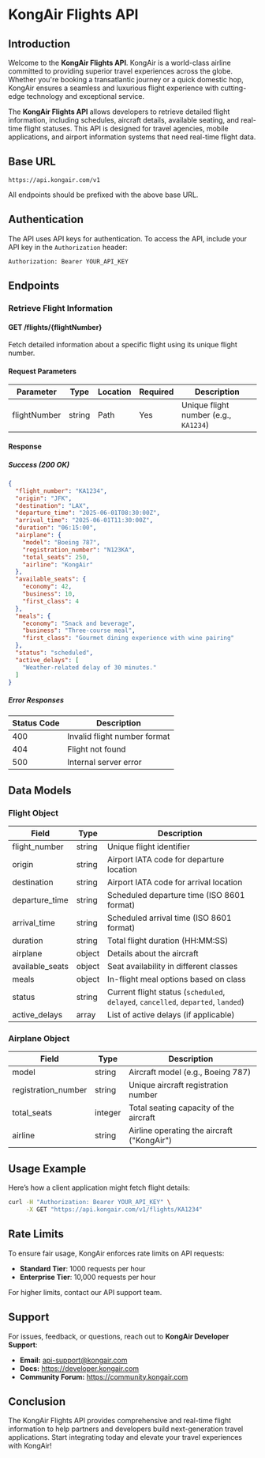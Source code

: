 # KongAir Flights API

## Introduction

Welcome to the **KongAir Flights API**. KongAir is a world-class airline committed to providing superior travel experiences across the globe. Whether you're booking a transatlantic journey or a quick domestic hop, KongAir ensures a seamless and luxurious flight experience with cutting-edge technology and exceptional service.

The **KongAir Flights API** allows developers to retrieve detailed flight information, including schedules, aircraft details, available seating, and real-time flight statuses. This API is designed for travel agencies, mobile applications, and airport information systems that need real-time flight data.

## Base URL

```
https://api.kongair.com/v1
```

All endpoints should be prefixed with the above base URL.

## Authentication

The API uses API keys for authentication. To access the API, include your API key in the `Authorization` header:

```
Authorization: Bearer YOUR_API_KEY
```

## Endpoints

### Retrieve Flight Information

#### **GET /flights/{flightNumber}**

Fetch detailed information about a specific flight using its unique flight number.

#### **Request Parameters**

| Parameter      | Type   | Location | Required | Description                                      |
|-------------- |------  |----------|----------|-------------------------------------------------|
| flightNumber  | string | Path     | Yes      | Unique flight number (e.g., `KA1234`)          |

#### **Response**

##### **Success (200 OK)**

```json
{
  "flight_number": "KA1234",
  "origin": "JFK",
  "destination": "LAX",
  "departure_time": "2025-06-01T08:30:00Z",
  "arrival_time": "2025-06-01T11:30:00Z",
  "duration": "06:15:00",
  "airplane": {
    "model": "Boeing 787",
    "registration_number": "N123KA",
    "total_seats": 250,
    "airline": "KongAir"
  },
  "available_seats": {
    "economy": 42,
    "business": 10,
    "first_class": 4
  },
  "meals": {
    "economy": "Snack and beverage",
    "business": "Three-course meal",
    "first_class": "Gourmet dining experience with wine pairing"
  },
  "status": "scheduled",
  "active_delays": [
    "Weather-related delay of 30 minutes."
  ]
}
```

##### **Error Responses**

| Status Code | Description                          |
|------------|----------------------------------|
| 400        | Invalid flight number format    |
| 404        | Flight not found                |
| 500        | Internal server error           |

## Data Models

### **Flight Object**

| Field            | Type     | Description                                     |
|-----------------|---------|-------------------------------------------------|
| flight_number   | string  | Unique flight identifier                        |
| origin         | string  | Airport IATA code for departure location       |
| destination    | string  | Airport IATA code for arrival location         |
| departure_time | string  | Scheduled departure time (ISO 8601 format)      |
| arrival_time   | string  | Scheduled arrival time (ISO 8601 format)        |
| duration       | string  | Total flight duration (HH:MM:SS)                |
| airplane       | object  | Details about the aircraft                      |
| available_seats| object  | Seat availability in different classes          |
| meals         | object  | In-flight meal options based on class           |
| status        | string  | Current flight status (`scheduled`, `delayed`, `cancelled`, `departed`, `landed`) |
| active_delays | array   | List of active delays (if applicable)           |

### **Airplane Object**

| Field              | Type   | Description                              |
|-------------------|-------|----------------------------------|
| model            | string | Aircraft model (e.g., Boeing 787)   |
| registration_number | string | Unique aircraft registration number |
| total_seats      | integer | Total seating capacity of the aircraft |
| airline         | string | Airline operating the aircraft ("KongAir") |

## Usage Example

Here’s how a client application might fetch flight details:

```bash
curl -H "Authorization: Bearer YOUR_API_KEY" \
     -X GET "https://api.kongair.com/v1/flights/KA1234"
```

## Rate Limits

To ensure fair usage, KongAir enforces rate limits on API requests:

- **Standard Tier**: 1000 requests per hour
- **Enterprise Tier**: 10,000 requests per hour

For higher limits, contact our API support team.

## Support

For issues, feedback, or questions, reach out to **KongAir Developer Support**:

- **Email:** api-support@kongair.com
- **Docs:** https://developer.kongair.com
- **Community Forum:** https://community.kongair.com

## Conclusion

The KongAir Flights API provides comprehensive and real-time flight information to help partners and developers build next-generation travel applications. Start integrating today and elevate your travel experiences with KongAir!

